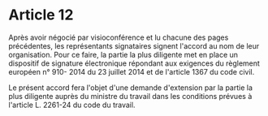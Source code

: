 # Article 12

Après avoir négocié par visioconférence et lu chacune des pages précédentes, les représentants signataires signent l'accord au nom de leur organisation. Pour ce faire, la partie la plus diligente met en place un dispositif de signature électronique répondant aux exigences du règlement européen n° 910- 2014 du 23 juillet 2014 et de l'article 1367 du code civil.

Le présent accord fera l'objet d'une demande d'extension par la partie la plus diligente auprès du ministre du travail dans les conditions prévues à l'article L. 2261-24 du code du travail.

